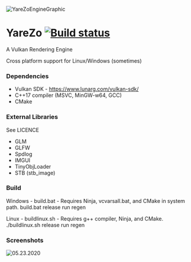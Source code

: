 ![YareZoEngineGraphic](https://i.imgur.com/y3som7P.png)

# YareZo [![Build status](https://ci.appveyor.com/api/projects/status/ibi6um09v5j03068?svg=true)](https://ci.appveyor.com/project/Resoona/yarezo)
A Vulkan Rendering Engine

Cross platform support for Linux/Windows (sometimes)

### Dependencies
- Vulkan SDK - https://www.lunarg.com/vulkan-sdk/
- C++17 compiler (MSVC, MinGW-w64, GCC)
- CMake

### External Libraries
See LICENCE
- GLM
- GLFW
- Spdlog
- IMGUI
- TinyObjLoader
- STB (stb_image)

### Build
Windows - build.bat - Requires Ninja, vcvarsall.bat, and CMake in system path.
build.bat release run regen

Linux - buildlinux.sh - Requires g++ compiler, Ninja, and CMake.
./buildlinux.sh release run regen

### Screenshots
![05.23.2020](/Screenshots/08.18.2021-sandbox.png "Multiple models rendered with a skybox pipeline")
